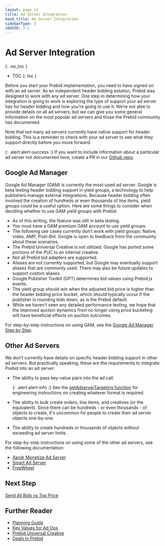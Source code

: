 ```yaml
---
layout: page_v2
title: Ad Server Integration
head_title: Ad Server Integration
sidebarType: 3
sbUUID: 3.2
---
```


# Ad Server Integration

{: .no_toc }

- TOC
{: toc }

Before you start your Prebid implementation, you need to have signed on with an ad server. As an independent header bidding solution, Prebid was designed to work with any ad server. One step in determining how your integration is going to work is exploring the type of support your ad server has for header bidding and how you’re going to use it. We’re not able to provide details on all ad servers, but we can give you some general information on the most popular ad servers and those the Prebid community has documented.

Note that not many ad servers currently have native support for header bidding. This is a reminder to check with your ad server to see what they support directly before you move forward.

{: .alert.alert-success :}
If you want to include information about a particular ad server not documented here, create a PR in our [Github repo](https://github.com/prebid/prebid.github.io).

## Google Ad Manager

Google Ad Manager (GAM) is currently the most-used ad server. Google is beta testing header bidding support in yield groups, a technology to help publishers manage external integrations. Because header bidding often involved the creation of hundreds or even thousands of line items, yield groups could be a useful option. Here are some things to consider when deciding whether to use GAM yield groups with Prebid:

- As of this writing, the feature was still in beta testing.
- You must have a GAM premium GAM account to use yield groups.
- The following use cases currently don’t work with yield groups: Native, video, AMP, Post-Bid. Google is open to feedback from the community about these scenarios.
- The Prebid Universal Creative is not utilized. Google has ported some portions of the PUC to an internal creative.
- Not all Prebid bid adapters are supported.
- Aliases are not currently supported, but Google may eventually support aliases that are commonly used. There may also be future updates to support custom aliases.
- Google Publisher Toolkit (GPT) determines bid values using Prebid.js events.
- The yield group should win when the adjusted bid price is higher than the header bidding price bucket, which should typically occur if the publisher is rounding bids down, as is the Prebid default.
- While we haven’t seen any detailed performance testing, we hope that the improved auction dynamics from no longer using price bucketing will have beneficial effects on auction outcomes.

For step-by-step instructions on using GAM, see the [Google Ad Manager Step by Step](/adops/step-by-step.html).

## Other Ad Servers

We don’t currently have details on specific header bidding support in other ad servers. But practically speaking, these are the requirements to integrate Prebid into an ad server:

- The ability to pass key-value pairs into the ad call.

    {: .alert.alert-info :}
    See the [getAdserverTargeting function](/dev-docs/publisher-api-reference/getAdserverTargeting.html) for engineering instructions on creating whatever format is required.
- The ability to bulk create orders, line items, and creatives (or the equivalent). Since there can be hundreds - or even thousands - of objects to create, it's uncommon for people to create their ad server objects one-by-one.
- The ability to create hundreds or thousands of objects without exceeding ad server limits.

For step-by-step instructions on using some of the other ad servers, see the following documentation:

- [Xandr Monetize Ad Server](/adops/setting-up-prebid-with-the-appnexus-ad-server.html)
- [Smart Ad Server](/adops/setting-up-prebidjs-with-Smart-Ad-Server.html)
- [FreeWheel](/adops/setting-up-prebid-video-in-freewheel.html)

## Next Step

[Send All Bids vs Top Price](/adops/send-all-vs-top-price.html)

## Further Reader

- [Planning Guide](/adops/adops-planning-guide.html)
- [Key Values for Ad Ops](/adops/key-values.html)
- [Prebid Universal Creative](/overview/prebid-universal-creative.html)
- [Deals in Prebid](/adops/deals.html)
